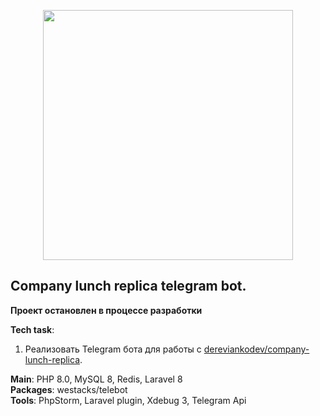 <p align="center"><a href="https://laravel.com" target="_blank"><img src="https://raw.githubusercontent.com/laravel/art/master/logo-lockup/5%20SVG/2%20CMYK/1%20Full%20Color/laravel-logolockup-cmyk-red.svg" width="400"></a></p>

## Сompany lunch replica telegram bot.

**Проект остановлен в процессе разработки**

**Tech task**:
1. Реализовать Telegram бота для работы с [dereviankodev/company-lunch-replica](https://github.com/dereviankodev/company-lunch-replica).

**Main**: PHP 8.0, MySQL 8, Redis, Laravel 8  
**Packages**: westacks/telebot  
**Tools**: PhpStorm, Laravel plugin, Xdebug 3, Telegram Api

